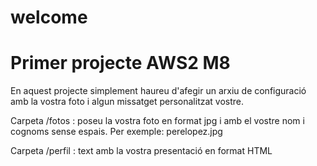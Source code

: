 # welcome

Primer projecte AWS2 M8
=======================

En aquest projecte simplement haureu d'afegir un arxiu de configuració amb la vostra foto i algun missatget personalitzat vostre.

Carpeta /fotos : poseu la vostra foto en format jpg i amb el vostre nom i cognoms sense espais. Per exemple: perelopez.jpg

Carpeta /perfil : text amb la vostra presentació en format HTML


